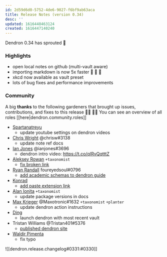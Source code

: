 ```yaml
---
id: 2d59d6d0-5752-4de6-9027-f6bf9ab63aca
title: Release Notes (version 0.34)
desc: ''
updated: 1616448463124
created: 1616447140240
---
```



Dendron 0.34 has sprouted  🌱

### Highlights
- open local notes on github (multi-vault aware)
- importing markdown is now 5x faster 🚀 🚀 🚀
- xkcd now available as vault preset
- lots of bug fixes and performance improvements

### Community

A big **thanks** to the following gardeners that brought up issues, contributions, and fixes to this release :man_farmer: :woman_farmer: 
You can see an overview of all roles [[here|dendron.community.roles]]

- [Spartanatreyu](https://github.com/spartanatreyu)
  - update youtube settings on dendron videos
- [Chris Wright](https://github.com/caw) @chrisw#3138 
  - update note ref docs
- [Ian Jones](https://github.com/theianjones) @ianjones#3696 
  - dendron intro video: <https://t.co/qIRvQqtttZ>
- [Aleksey Rowan](https://github.com/aleksey-rowan) `+taxonomist`
  - [fix broken link](https://github.com/dendronhq/dendron-site/pull/71)
- [Ryan Randall](https://github.com/ryan-p-randall) foureyedsoul#0796 
  - [add academic schemas to dendron guide](https://github.com/dendronhq/dendron-site/pull/72)
- [Konrad](https://github.com/Konkrad)
  - [add paste extension link](https://github.com/dendronhq/dendron-site/pull/69)
- [Alan Ionita](https://github.com/alanionita) `+taxonomist`
  - update package versions in docs
- [Max Krieger](https://github.com/maxkrieger) @Maxotronic#1632 `+taxonomist` `+planter`
  - update dendron action instructions
- [Ding](https://github.com/Ding-Fan)
  - launch dendron with most recent vault
- Tristan Williams @Tristan401#5376 
  - [published dendron site](https://tristan401-2000.github.io/tristan-working-notes-dendron/)
- [Waldir Pimenta](https://github.com/waldyrious)
  - fix typo

![[dendron.release.changelog#0331:#0330]]